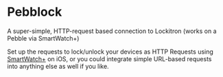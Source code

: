 Pebblock
========

A super-simple, HTTP-request based connection to Lockitron (works on a Pebble via SmartWatch+)

Set up the requests to lock/unlock your devices as HTTP Requests using [SmartWatch+](http://smartwatchplusapp.appspot.com/index.htm) on iOS, or you could integrate simple URL-based requests into anything else as well if you like.
